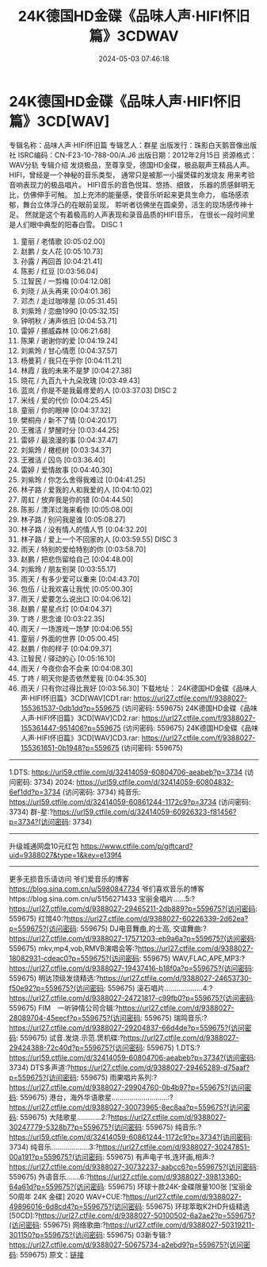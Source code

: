 ﻿---
title: 24K德国HD金碟《品味人声·HIFI怀旧篇》3CDWAV
date: 2024-05-03 07:46:18
categories: WAV车载音乐、镜像
tags: 华语中文
---
# 24K德国HD金碟《品味人声·HIFI怀旧篇》3CD[WAV]

专辑名称：品味人声·HIFI怀旧篇
专辑艺人：群星
出版发行：珠影白天鹅音像出版社
ISRC编码：CN-F23-10-788-00/A.J6
出版日期：2012年2月15日
资源格式：WAV分轨
专辑介绍
发烧极品，至尊享受，德国HD金碟，极品靓声王精品人声。
HIFI，曾经是一个神秘的音乐类型，
通常只是被那一小撮煲碟的发烧友
用来考验音响表现力的极品唱片。
HIFI音乐的音色悦耳、悠扬、细致，
乐器的质感鲜明无比，仿佛伸手可触。
加上充沛的能量感，使音乐听起来更具生命力，
临场感浓郁，舞台立体浮凸的在眼前呈现，
聆听者彷佛坐在圆桌旁，活生的现场感传神十足。
然就是这个有着极高的人声表现和录音品质的HIFI音乐，
在很长一段时间里是人们眼中典型的阳春白雪。
DISC 1
01. 童丽 / 老情歌
[0:05:02.00]
02. 赵鹏 / 女人花
[0:05:10.73]
03. 孙露 / 再回首
[0:04:21.41]
04. 陈影 / 红豆
[0:03:56.04]
05. 江智民 / 一剪梅
[0:04:12.08]
06. 刘晓 / 从头再来
[0:04:01.36]
07. 邓杰 / 走过咖啡屋
[0:05:31.45]
08. 刘紫玲 / 恋曲1990
[0:05:32.15]
09. 钟明秋 / 涛声依旧
[0:04:53.71]
10. 雷婷 / 挪威森林
[0:06:21.68]
11. 陈果 / 谢谢你的爱
[0:04:19.24]
12. 刘紫玲 / 甘心情愿
[0:04:37.57]
13. 杨曼莉 / 我只在乎你
[0:04:11.21]
14. 林霞 / 我的未来不是梦
[0:04:27.38]
15. 晓花 / 九百九十九朵玫瑰
[0:03:49.43]
16. 蓝岚 / 你是不是我最疼爱的人
[0:03:37.03]
DISC 2
01. 米线 / 爱的代价
[0:04:25.45]
02. 童丽 / 你的眼神
[0:04:37.32]
03. 樊桐舟 / 新不了情
[0:04:20.17]
04. 王雅洁 / 梦醒时分
[0:03:44.25]
05. 雷婷 / 最浪漫的事
[0:04:37.47]
06. 刘紫玲 / 橄榄树
[0:03:34.37]
07. 王雅洁 / 囚鸟
[0:03:36.40]
08. 雷婷 / 爱情故事
[0:04:40.30]
09. 刘紫玲 / 你怎么舍得我难过
[0:04:41.25]
10. 林子路 / 爱我的人和我爱的人
[0:04:10.02]
11. 周虹 / 放弃我是你的错
[0:04:44.50]
12. 陈影 / 漂洋过海来看你
[0:05:08.00]
13. 林子路 / 别问我是谁
[0:05:08.27]
14. 林子路 / 没有情人的情人节
[0:04:32.20]
15. 林子路 / 爱上一个不回家的人
[0:03:59.55]
DISC 3
01. 雨天 / 特别的爱给特别的你
[0:03:58.70]
02. 赵鹏 / 把悲伤留给自己
[0:04:48.00]
03. 刘紫玲 / 朋友别哭
[0:03:55.17]
04. 雨天 / 有多少爱可以重来
[0:04:43.70]
05. 包伍 / 让我欢喜让我忧
[0:05:00.30]
06. 雨天 / 爱要怎么说出口
[0:04:06.12]
07. 赵鹏 / 星星点灯
[0:04:04.37]
08. 丁咚 / 思念谁
[0:03:22.35]
09. 雨天 / 一场游戏一场梦
[0:04:06.55]
10. 童丽 / 外面的世界
[0:05:00.45]
11. 赵鹏 / 你的样子
[0:04:09.37]
12. 江智民 / 驿动的心
[0:05:16.10]
13. 雨天 / 今夜你会不会来
[0:04:08.30]
14. 丁咚 / 明天你是否依然爱我
[0:04:35.30]
15. 雨天 / 只有你过得比我好
[0:03:56.30]
下载地址：
24K德国HD金碟《品味人声·HIFI怀旧篇》3CD[WAV]CD1.rar: https://url27.ctfile.com/f/9388027-155361537-0db1dd?p=559675
(访问密码: 559675)
24K德国HD金碟《品味人声·HIFI怀旧篇》3CD[WAV]CD2.rar: https://url27.ctfile.com/f/9388027-155361447-951406?p=559675
(访问密码: 559675)
24K德国HD金碟《品味人声·HIFI怀旧篇》3CD[WAV]CD3.rar: https://url27.ctfile.com/f/9388027-155361651-0b1948?p=559675
(访问密码: 559675)
**********************************************************************************************
1.DTS: https://url59.ctfile.com/d/32414059-60804706-aeabeb?p=3734
(访问密码: 3734)
2024: https://url59.ctfile.com/d/32414059-60804832-6ef1dd?p=3734
(访问密码: 3734)
纯音乐: https://url59.ctfile.com/d/32414059-60861244-1172c9?p=3734
(访问密码: 3734)
群-星:?https://url59.ctfile.com/d/32414059-60926323-f81456?p=3734?(访问密码:
3734)
*****************************************************
升级城通网盘10元红包 https://www.ctfile.com/p/giftcard?uid=9388027&type=1&key=e139f4
**************************
更多无损音乐请访问
爷们爱音乐的博客
https://blog.sina.com.cn/u/5980847734
爷们喜欢音乐的博客https://blog.sina.com.cn/u/5156271433
宝丽金唱片......5:?https://url27.ctfile.com/d/9388027-29465211-2db889?p=559675?(访问密码:
559675)
红馆40:?https://url27.ctfile.com/d/9388027-60226339-2d62ea?p=559675?(访问密码:
559675)
DJ电音舞曲,的士高, 交谊舞曲:?https://url27.ctfile.com/d/9388027-17571203-eb9a6a?p=559675?(访问密码:
559675)
mkv,mp4,vob,RMVB演唱会等:?https://url27.ctfile.com/d/9388027-18082931-cdeac0?p=559675?(访问密码:
559675)
WAV,FLAC,APE,MP3:?https://url27.ctfile.com/d/9388027-19437416-b18f0a?p=559675?(访问密码:
559675)
明达顶级发烧精选:?https://url27.ctfile.com/d/9388027-24653730-f50e92?p=559675?(访问密码:
559675)
滚石唱片...................4:?https://url27.ctfile.com/d/9388027-24721817-c99fb0?p=559675?(访问密码:
559675)
FIM　一听钟情公司合辑:?https://url27.ctfile.com/d/9388027-28089704-45eecf?p=559675?(访问密码:
559675)
瑞鸣音乐:?https://url27.ctfile.com/d/9388027-29204837-66d4de?p=559675?(访问密码:
559675)
试音.发烧.示范.煲机碟:?https://url27.ctfile.com/d/9388027-29424388-72c40d?p=559675?(访问密码:
559675)
1.DTS:?https://url59.ctfile.com/d/32414059-60804706-aeabeb?p=3734?(访问密码:
3734)
DTS多声道:?https://url27.ctfile.com/d/9388027-29465289-d75aaf?p=559675?(访问密码:
559675)
雨果唱片系列:?https://url27.ctfile.com/d/9388027-29904760-0b4b97?p=559675?(访问密码:
559675)
港台，海外华语歌星............................:?https://url27.ctfile.com/d/9388027-30073965-8ec8aa?p=559675?(访问密码:
559675)
大陆歌星............2:?https://url27.ctfile.com/d/9388027-30247779-5328b7?p=559675?(访问密码:
559675)
纯音乐:?https://url59.ctfile.com/d/32414059-60861244-1172c9?p=3734?(访问密码:
3734)
纯音乐...................3:?https://url27.ctfile.com/d/9388027-30247851-00a191?p=559675?(访问密码:
559675)
有声电子书,连环画,相声:?https://url27.ctfile.com/d/9388027-30732237-aabcc6?p=559675?(访问密码:
559675)
外语音乐.......6:?https://url27.ctfile.com/d/9388027-39813360-64a61d?p=559675?(访问密码:
559675)
环球十款24K-金碟限量100张 [宝丽金50周年 24K 金碟] 2020 WAV+CUE:?https://url27.ctfile.com/d/9388027-49896016-6d8cd4?p=559675?(访问密码:
559675)
环球萃取K2HD升级精选[50CD]:?https://url27.ctfile.com/d/9388027-50100502-6a2ae2?p=559675?(访问密码:
559675)
网络歌曲:?https://url27.ctfile.com/d/9388027-50319211-301150?p=559675?(访问密码:
559675)
03新专辑:?https://url27.ctfile.com/d/9388027-50675734-a2ebd9?p=559675?(访问密码:
559675)
原文：[链接](https://blog.sina.com.cn/s/blog_1647c7e76010315ge.html)
